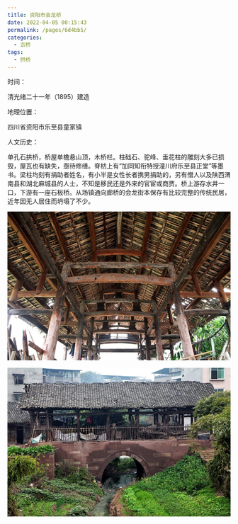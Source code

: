 ```yaml
---
title: 资阳市会龙桥
date: 2022-04-05 00:15:43
permalink: /pages/6d4bb5/
categories:
  - 古桥
tags:
  - 拱桥 
---
```

时间：

清光绪二十一年（1895）建造

地理位置：

四川省资阳市乐至县童家镇

人文历史：

单孔石拱桥，桥屋单檐悬山顶，木桥栏。柱础石、驼峰、垂花柱的雕刻大多已损毁，屋瓦也有缺失，亟待修缮。脊枋上有“加同知衔特授潼川府乐至县正堂”等墨书。梁柱均刻有捐助者姓名，有小半是女性长者携男捐助的，另有僧人以及陕西渭南县和湖北麻城县的人士，不知是移民还是外来的官宦或商贾。桥上游存水井一口，下游有一座石板桥。从场镇通向廊桥的会龙街本保存有比较完整的传统民居，近年因无人居住而坍塌了不少。

![会龙桥](/img/photo/13.jpg)

![会龙桥](/img/photo/14.jpg)
